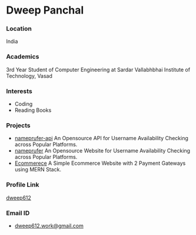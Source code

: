 # Dweep Panchal

### Location

India

### Academics

3rd Year Student of Computer Engineering at Sardar Vallabhbhai Institute of Technology, Vasad

### Interests

- Coding
- Reading Books

### Projects

- [nameprufer-api](https://github.com/dweep612/nameprufer-api) An Opensource API for Username Availability Checking across Popular Platforms.
- [nameprufer](https://github.com/dweep612/nameprufer) An Opensource Website for Username Availability Checking across Popular Platforms.
- [Ecommerece](https://github.com/dweep612/ecommerce) A Simple Ecommerce Website with 2 Payment Gateways using MERN Stack.

### Profile Link

[dweep612](https://github.com/dweep612)

### Email ID

- dweep612.work@gmail.com
